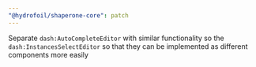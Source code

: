 ```yaml
---
"@hydrofoil/shaperone-core": patch
---
```


Separate `dash:AutoCompleteEditor` with similar functionality so the `dash:InstancesSelectEditor` so that they can be 
implemented as different components more easily 
